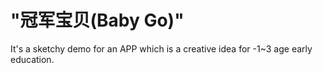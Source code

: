 "冠军宝贝(Baby Go)"
======

It's a sketchy demo for an APP which is a creative idea for -1~3 age early education.